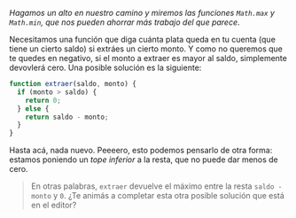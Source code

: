 _Hagamos un alto en nuestro camino y miremos las funciones `Math.max` y `Math.min`, que nos pueden ahorrar más trabajo del que parece_.

Necesitamos una función que diga cuánta plata queda en tu cuenta (que tiene un cierto saldo) si extráes un cierto monto. Y como no queremos que te quedes en negativo, si el monto a extraer es mayor al saldo, simplemente devovlerá cero. Una posible solución es la siguiente:

```javascript
function extraer(saldo, monto) {
  if (monto > saldo) {
    return 0; 
  } else {
    return saldo - monto; 
  }
}
```

Hasta acá, nada nuevo. Peeeero, esto podemos pensarlo de otra forma: estamos poniendo un _tope inferior_ a la resta, que no puede dar menos de cero. 

> En otras palabras, `extraer` devuelve el máximo entre la resta `saldo - monto`  y `0`. ¿Te animás a completar esta otra posible solución que está en el editor?

